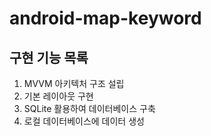 # android-map-keyword

## 구현 기능 목록
1. MVVM 아키텍처 구조 설립
2. 기본 레이아웃 구현
3. SQLite 활용하여 데이터베이스 구축
4. 로컬 데이터베이스에 데이터 생성
